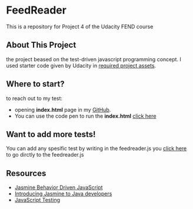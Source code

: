 # FeedReader
This is a repository for Project 4 of the Udacity FEND course

## About This Project
the project beased on the test-driven javascript programming concept. I used starter code given by Udacity  in [ required project assets](https://github.com/udacity/frontend-nanodegree-feedreader).

## Where to start?
 to reach out to my test:
- opening **index.html** page in my [GitHub](https://github.com/RehabMadkhali/FeedReader-/blob/master/index.html ).
- You can use the code pen to run the  **index.html**  [click here]( https://codepen.io/)

## Want to add more tests!
You can add any spesific test by writing in the feedreader.js you [click here](https://github.com/RehabMadkhali/FeedReader-/blob/master/jasmine/spec/feedreader.js) to go dirctly to the feedreader.js


## Resources
- [Jasmine Behavior Driven JavaScript ](https://jasmine.github.io/)
- [Introducing Jasmine to Java developers ](https://www.codesandnotes.be/2014/11/19/introducing-jasmine-to-java-developers/)
- [JavaScript Testing](https://www.udacity.com/course/ud549)


